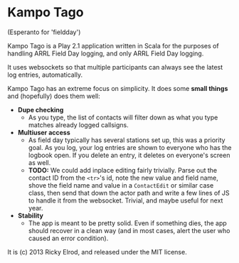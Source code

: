 # Kampo Tago

(Esperanto for 'fieldday')

Kampo Tago is a Play 2.1 application written in Scala for the purposes of
handling ARRL Field Day logging, and only ARRL Field Day logging.

It uses websockets so that multiple participants can always see the latest
log entries, automatically.

Kampo Tago has an extreme focus on simplicity. It does some **small things**
and (hopefully) does them well:

- **Dupe checking**
  - As you type, the list of contacts will filter down as what you type matches
    already logged callsigns.
- **Multiuser access**
  - As field day typically has several stations set up, this was a priority
    goal.
    As you log, your log entries are shown to everyone who has the logbook
    open.
    If you delete an entry, it deletes on everyone's screen as well.
  - **TODO:** We could add inplace editing fairly trivially. Parse out the
    contact ID from the `<tr>`'s id, note the new value and field name, shove
    the field name and value in a `ContactEdit` or similar case class, then
    send that down the actor path and write a few lines of JS to handle it
    from the websocket. Trivial, and maybe useful for next year.
- **Stability**
  - The app is meant to be pretty solid. Even if something dies, the app should
    recover in a clean way (and in most cases, alert the user who caused an
    error condition).

It is (c) 2013 Ricky Elrod, and released under the MIT license.
